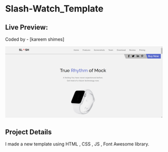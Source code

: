 # Slash-Watch_Template

## Live Preview: 

Coded by - [kareem shimes]

![](/slashWatch.PNG)

## Project Details
I made a new template using HTML , CSS , JS , Font Awesome library.
